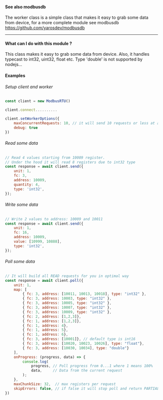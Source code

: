 #### See also modbusdb

The worker class is a simple class that makes it easy to grab some data from device, for a more complete module see modbusdb https://github.com/yarosdev/modbusdb

------------

#### What can I do with this module ?

This class makes it easy to grab some data from device.
Also, it handles typecast to int32, uint32, float etc.
Type 'double' is not supported by nodejs...

#### Examples

###### Setup client and worker
```` javascript
const client = new ModbusRTU()

client.connect..........

client.setWorkerOptions({
    maxConcurrentRequests: 10, // it will send 10 requests or less at a time if any
    debug: true
})
````
###### Read some data
``` javascript
// Read 4 values starting from 10009 register.
// Under the hood it will read 8 registers due to int32 type
const response = await client.send({
    unit: 1,
    fc: 3,
    address: 10009,
    quantity: 4,
    type: 'int32',
});
````
###### Write some data
``` javascript
// Write 2 values to address: 10009 and 10011
const response = await client.send({
    unit: 1,
    fc: 16,
    address: 10009,
    value: [10999, 10888],
    type: 'int32',
});
````
###### Poll some data
``` javascript
// It will build all READ requests for you in optimal way
const response = await client.poll({
    unit: 1,
    map: [
        { fc: 3, address: [10011, 10013, 10018], type: "int32" },
        { fc: 3, address: 10003, type: "int32" },
        { fc: 3, address: 10005, type: "int32" },
        { fc: 3, address: 10007, type: "int32" },
        { fc: 3, address: 10009, type: "int32" },
        { fc: 2, address: [1,2,3]},
        { fc: 1, address: [1,2,3]},
        { fc: 1, address: 4},
        { fc: 1, address: 5},
        { fc: 1, address: 6},
        { fc: 3, address: [10001]}, // default type is int16
        { fc: 3, address: [10020, 10023, 10026], type: "float"},
        { fc: 3, address: [10030, 10034], type: "double"}
    ],
    onProgress: (progress, data) => {
        console.log(
            progress, // Poll progress from 0...1 where 1 means 100%
            data,     // Data from the current request
        );
    },
    maxChunkSize: 32,  // max registers per request
    skipErrors: false, // if false it will stop poll and return PARTIAL result
})
```
